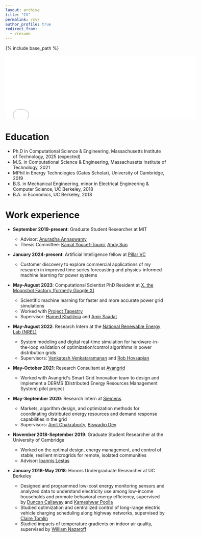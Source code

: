 ```yaml
---
layout: archive
title: "CV"
permalink: /cv/
author_profile: true
redirect_from:
  - /resume
---
```


{% include base_path %}

<!-- You can find a more detailed CV [here](https://github.com/vineetjnair9/vineetjnair9.github.io/blob/master/files/Vineet_Nair_CV.pdf). -->

<embed src="{{ site.baseurl }}/files/Vineet_Nair_CV_Apr24.pdf" width="600" height="200" type='application/pdf'>  

Education
======
* Ph.D in Computational Science & Engineering, Massachusetts Institute of Technology, 2025 (expected)
* M.S. in Computational Science & Engineering, Massachusetts Institute of Technology, 2021
* MPhil in Energy Technologies (Gates Scholar), University of Cambridge, 2019
* B.S. in Mechanical Engineering, minor in Electrical Engineering & Computer Science, UC Berkeley, 2018
* B.A. in Economics, UC Berkeley, 2018

Work experience
======
* **September 2019-present**: Graduate Student Researcher at MIT
  * Advisor: [Anuradha Annaswamy](https://meche.mit.edu/people/faculty/aanna%40mit.edu)
  * Thesis Committee: [Kamal Youcef-Toumi](https://meche.mit.edu/people/faculty/YOUCEF@MIT.EDU), [Andy Sun](https://mitsloan.mit.edu/faculty/directory/andy-sun)

* **January 2024-present**: Artificial Intelligence fellow at [Pillar VC](https://www.pillar.vc/)
  * Customer discovery to explore commercial applications of my research in improved time series forecasting and physics-informed machine learning for power systems

* **May-August 2023**: Computational Scientist PhD Resident at [X, the Moonshot Factory (formerly Google X)](https://x.company/)
  * Scientific machine learning for faster and more accurate power grid simulations
  * Worked with [Project Tapestry](https://x.company/projects/tapestry/)
  * Supervisor: [Hamed Khalilinia](https://scholar.google.com/citations?user=H0R1TaoAAAAJ&hl=en) and [Amir Saadat](https://stanford.edu/~asaadat/)

* **May-August 2022**: Research Intern at the [National Renewable Energy Lab (NREL)](https://www.nrel.gov/)
  * System modeling and digital real-time simulation for hardware-in-the-loop validation of optimization/control algorithms in power distribution grids
  * Supervisors: [Venkatesh Venkataramanan](https://scholar.google.com/citations?user=qToI5UcAAAAJ&hl=en) and [Rob Hovsapian](https://scholar.google.com/citations?user=k_eEuugAAAAJ&hl=en)
 
* **May-October 2021**: Research Consultant at [Avangrid](https://www.avangrid.com/)
  *  Worked with Avangrid's Smart Grid Innovation team to design and implement a DERMS (Distributed Energy Resources Management System) pilot project
  
* **May-September 2020**: Research Intern at [Siemens](https://www.siemens.com/global/en.html)
  * Markets, algorithm design, and optimization methods for coordinating distributed energy resources and demand response capabilities in the grid
  * Supervisors: [Amit Chakraborty](https://scholar.google.com/citations?user=1wxreSIAAAAJ&hl=en), [Biswadip Dey](https://d-biswa.github.io/)

* **November 2018-September 2019**: Graduate Student Researcher at the University of Cambridge
  * Worked on the optimal design, energy management, and control of stable, resilient microgrids for remote, isolated communities
  * Advisor: [Ioannis Lestas](https://icl20.user.srcf.net/Ioannis_Lestas.htm)

* **January 2016-May 2018**: Honors Undergraduate Researcher at UC Berkeley
  *  Designed and programmed low-cost energy monitoring sensors and analyzed data to understand electricity use among low-income households and promote behavioral energy efficiency, supervised by [Duncan Callaway](https://scholar.google.com/citations?user=Ugijg1wAAAAJ&hl=en) and [Kameshwar Poolla](https://www2.eecs.berkeley.edu/Faculty/Homepages/poolla.html)
  *  Studied optimization and centralized control of long-range electric vehicle charging scheduling along highway networks, supervised by [Claire Tomlin](https://people.eecs.berkeley.edu/~tomlin/)
  *  Studied impacts of temperature gradients on indoor air quality, supervised by [William Nazaroff](https://scholar.google.com/citations?user=U29LDuAAAAAJ&hl=en)
